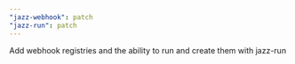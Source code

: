 ```yaml
---
"jazz-webhook": patch
"jazz-run": patch
---
```


Add webhook registries and the ability to run and create them with jazz-run
